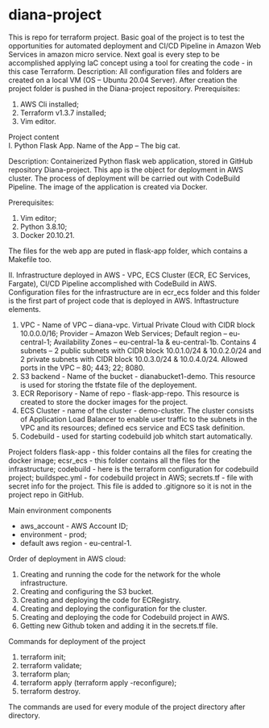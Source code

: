 # diana-project
This is repo for terraform project. Basic goal of the project is to test the opportunities for automated deployment and CI/CD Pipeline in Amazon Web Services in amazon micro service. Next goal is every step to be accomplished applying IaC concept using a tool for creating the code - in this case Terraform.
Description:
All configuration files and folders are created on a local VM (OS – Ubuntu 20.04 Server). After creation the project folder is pushed in the Diana-project repository. 
Prerequisites:  
1. AWS Cli installed;
2. Terraform v1.3.7 installed;
3. Vim editor. 

Project content   
I. Python Flask App. Name of the App – The big cat.

Description:
Containerized Python flask web application, stored in GitHub repository Diana-project. This app is the object for deployment in AWS cluster. The process of deployment will be carried out with CodeBuild Pipeline. The image of the application is created via Docker.

Prerequisites:  
1. Vim editor;
2. Python 3.8.10;
3. Docker 20.10.21.

The files for the web app are puted in flask-app folder, which contains a Makefile too. 

II. Infrastructure deployed in AWS - VPC, ECS Cluster (ECR, EC Services, Fargate), CI/CD Pipeline accomplished with CodeBuild in AWS.
Configuration files for the infrastructure are in ecr_ecs folder and this folder is the first part of project code that is deployed in AWS. 
Inftastructure elements.
  1. VPC - Name of VPC – diana-vpc. Virtual Private Cloud with CIDR block 10.0.0.0/16; Provider – Amazon Web Services; Default region – eu-central-1; Availability Zones – eu-central-1a & eu-central-1b. Contains 4 subnets – 2 public subnets with CIDR block 10.0.1.0/24 & 10.0.2.0/24 and 2 private subnets with CIDR block 10.0.3.0/24 & 10.0.4.0/24. Allowed ports in the VPC – 80; 443; 22; 8080.
  2. S3 backend - Name of the bucket - dianabucket1-demo. This resource is used for storing the tfstate file of the deployement.
  3. ECR Reporisory - Name of repo - flask-app-repo. This resource is created to store the docker images for the project.
  4. ECS Cluster - name of the cluster - demo-cluster. The cluster consists of Application Load Balancer to enable user traffic to the subnets in the VPC and its resources; defined ecs service and ECS task definition. 
  5. Codebuild - used for starting codebuild job whitch start automatically.

Project folders
  flask-app - this folder contains all the files for creating the docker image;
  ecsr_ecs - this folder contains all the files for the infrastructure; 
  codebuild - here is the terraform configuration for codebuild project;
  buildspec.yml - for codebuild project in AWS;
  secrets.tf - file with secret info for the project. This file is added to .gitignore so it is not in the project repo in GitHub.
  
  Main environment components
  
  - aws_account - AWS Account ID;
  - environment - prod;
  - default aws region - eu-central-1.

Order of deployment in AWS cloud:

  1. Creating and running the code for the network for the whole infrastructure.
  2. Creating and configuring the S3 bucket.
  3. Creating and deploying the code for ECRegistry.
  4. Creating and deploying the configuration for the cluster.
  5. Creating and deploying the code for Codebuild project in AWS.
  6. Getting new Github token and adding it in the secrets.tf file.

Commands for deployment of the project

1. terraform init;
2. terraform validate;
3. terraform plan;
4. terraform apply (terraform apply -reconfigure); 
5. terraform destroy.

The commands are used for every module of the project directory after directory.


